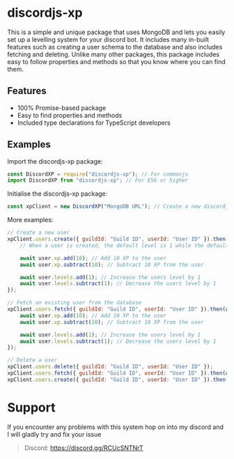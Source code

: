 # discordjs-xp
This is a simple and unique package that uses MongoDB and lets you easily set up a levelling system for your discord bot. It includes many in-built features such as creating a user schema to the database and also includes fetching and deleting. Unlike many other packages, this package includes easy to follow properties and methods so that you know where you can find them.

## Features
- 100% Promise-based package
- Easy to find properties and methods
- Included type declarations for TypeScript developers

## Examples
Import the discordjs-xp package:
```js
const DiscordXP = require("discordjs-xp"); // For commonjs
import DiscordXP from "discordjs-xp"; // For ES6 or higher
```

Initialise the discordjs-xp package:
```js
const xpClient = new DiscordXP("MongoDB URL"); // Create a new discordjs-xp instance
```

More examples:
```js
// Create a new user
xpClient.users.create({ guildId: "Guild ID", userId: "User ID" }).then(async (user) => {
    // When a user is created, the default level is 1 while the default XP is 0

    await user.xp.add(10); // Add 10 XP to the user
    await user.xp.subtract(10); // Subtract 10 XP from the user

    await user.levels.add(1); // Increase the users level by 1
    await user.levels.subtract(1); // Decrease the users level by 1
});

// Fetch an existing user from the database
xpClient.users.fetch({ guildId: "Guild ID", userId: "User ID" }).then(async (user) => {
    await user.xp.add(10); // Add 10 XP to the user
    await user.xp.subtract(10); // Subtract 10 XP from the user

    await user.levels.add(1); // Increase the users level by 1
    await user.levels.subtract(1); // Decrease the users level by 1
});

// Delete a user
xpClient.users.delete({ guildId: "Guild ID", userId: "User ID" });
xpClient.users.fetch({ guildId: "Guild ID", userId: "User ID" }).then(async (user) => await user.delete());
xpClient.users.create({ guildId: "Guild ID", userId: "User ID" }).then(async (user) => await user.delete());
```

# Support
If you encounter any problems with this system hop on into my discord and I will gladly try and fix your issue
> Discord: https://discord.gg/RCUcSNTNrT